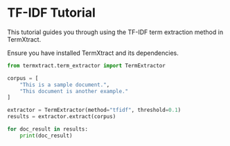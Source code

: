 # TF-IDF Tutorial

This tutorial guides you through using the TF-IDF term extraction method in TermXtract.

Ensure you have installed TermXtract and its dependencies.

```python
from termxtract.term_extractor import TermExtractor

corpus = [
    "This is a sample document.",
    "This document is another example."
]

extractor = TermExtractor(method="tfidf", threshold=0.1)
results = extractor.extract(corpus)

for doc_result in results:
    print(doc_result)

